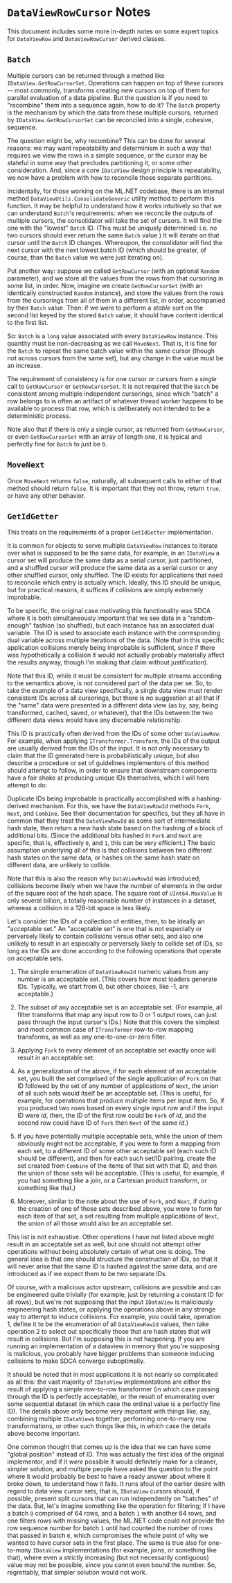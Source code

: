 ﻿# `DataViewRowCursor` Notes

This document includes some more in-depth notes on some expert topics for
`DataViewRow` and `DataViewRowCursor` derived classes.

## `Batch`

Multiple cursors can be returned through a method like
`IDataView.GetRowCursorSet`. Operations can happen on top of these cursors --
most commonly, transforms creating new cursors on top of them for  parallel
evaluation of a data pipeline. But the question is if you need to "recombine"
them into a sequence again, how to do it? The `Batch` property is the
mechanism by which the data from these multiple cursors, returned by
`IDataView.GetRowCursorSet` can be reconciled into a single, cohesive,
sequence.

The question might be, why recombine? This can be done for several reasons: we
may want repeatability and determinism in such a way that requires we view the
rows in a simple sequence, or the cursor may be stateful in some way that
precludes partitioning it, or some other consideration. And, since a core
`IDataView` design principle is repeatability, we now have a problem with how to
reconcile those separate partitions.

Incidentally, for those working on the ML.NET codebase, there is an internal
method `DataViewUtils.ConsolidateGeneric` utility method to perform this
function. It may be helpful to understand how it works intuitively so that we
can understand `Batch`'s requirements: when we reconcile the outputs of
multiple cursors, the consolidator will take the set of cursors. It will find
the one with the "lowest" `Batch` ID. (This must be uniquely determined: i.e. no two cursors should ever return the same `Batch` value.) It will iterate
on that cursor until the `Batch` ID changes. Whereupon, the consolidator will
find the next cursor with the next lowest batch ID (which should be greater,
of course, than the `Batch` value we were just iterating on).

Put another way: suppose we called `GetRowCursor` (with an optional `Random`
parameter), and we store all the values from the rows from that cursoring in
some list, in order. Now, imagine we create `GetRowCursorSet` (with an
identically constructed `Random` instance), and store the values from the rows
from the cursorings from all of them in a different list, in order,
accompanied by their `Batch` value. Then: if we were to perform a *stable*
sort on the second list keyed by the stored `Batch` value, it should have
content identical to the first list.

So: `Batch` is a `long` value associated with every `DataViewRow` instance.
This quantity must be non-decreasing as we call `MoveNext`. That is, it is
fine for the `Batch` to repeat the same batch value within the same cursor
(though not across cursors from the same set), but any change in the value
must be an increase.

The requirement of consistency is for one cursor or cursors from a *single*
call to `GetRowCursor` or `GetRowCursorSet`. It is not required that the
`Batch` be consistent among multiple independent cursorings, since which
"batch" a row belongs to is often an artifact of whatever thread worker
happens to be available to process that row, which is deliberately not
intended to be a deterministic process.

Note also that if there is only a single cursor, as returned from
`GetRowCursor`, or even `GetRowCursorSet` with an array of length one, it is
typical and perfectly fine for `Batch` to just be `0`.

## `MoveNext`

Once `MoveNext` returns `false`, naturally, all subsequent calls to either of
that method should return `false`. It is important that they not throw, return
`true`, or have any other behavior.

## `GetIdGetter`

This treats on the requirements of a proper `GetIdGetter` implementation.

It is common for objects to serve multiple `DataViewRow` instances to iterate
over what is supposed to be the same data, for example, in an `IDataView` a
cursor set will produce the same data as a serial cursor, just partitioned,
and a shuffled cursor will produce the same data as a serial cursor or any
other shuffled cursor, only shuffled. The ID exists for applications that need
to reconcile which entry is actually which. Ideally, this ID should be unique,
but for practical reasons, it suffices if collisions are simply extremely
improbable.

To be specific, the original case motivating this functionality was SDCA where
it is both simultaneously important that we see data in a "random-enough"
fashion (so shuffled), but each instance has an associated dual variable. The
ID is used to associate each instance with the corresponding dual variable
across multiple iterations of the data. (Note that in this specific
application collisions merely being improbable is sufficient, since if there
was hypothetically a collision it would not actually probably materially
affect the results anyway, though I'm making that claim without
justification).

Note that this ID, while it must be consistent for multiple streams according
to the semantics above, is not considered part of the data per se. So, to take
the example of a data view specifically, a single data view must render
consistent IDs across all cursorings, but there is no suggestion at all that
if the "same" data were presented in a different data view (as by, say, being
transformed, cached, saved, or whatever), that the IDs between the two
different data views would have any discernable relationship.

This ID is practically often derived from the IDs of some other `DataViewRow`.
For example, when applying `ITransformer.Transform`, the IDs of the output are
usually derived from the IDs of the input. It is not only necessary to claim
that the ID generated here is probabilistically unique, but also describe a
procedure or set of guidelines implementors of this method should attempt to
follow, in order to ensure that downstream components have a fair shake at
producing unique IDs themselves, which I will here attempt to do:

Duplicate IDs being improbable is practically accomplished with a
hashing-derived mechanism. For this, we have the `DataViewRowId` methods
`Fork`, `Next`, and `Combine`. See their documentation for specifics, but they
all have in common that they treat the `DataViewRowId` as some sort of
intermediate hash state, then return a new hash state based on the hashing of a
block of additional bits. (Since the additional bits hashed in `Fork` and
`Next` are specific, that is, effectively `0`, and `1`, this can be very
efficient.) The basic assumption underlying all of this is that collisions
between two different hash states on the same data, or hashes on the same hash
state on different data, are unlikely to collide.

Note that this is also the reason why `DataViewRowId` was introduced;
collisions become likely when we have the number of elements in the order of
the square root of the hash space. The square root of `UInt64.MaxValue` is
only several billion, a totally reasonable number of instances in a dataset,
whereas a collision in a 128-bit space is less likely.

Let's consider the IDs of a collection of entities, then, to be ideally an
"acceptable set." An "acceptable set" is one that is not especially or
perversely likely to contain collisions versus other sets, and also one
unlikely to result in an especially or perversely likely to collide set of
IDs, so long as the IDs are done according to the following operations that
operate on acceptable sets.

1. The simple enumeration of `DataViewRowId` numeric values from any number is
   an acceptable set. (This covers how most loaders generate IDs. Typically,
   we start from 0, but other choices, like -1, are acceptable.)

2. The subset of any acceptable set is an acceptable set. (For example, all
   filter transforms that map any input row to 0 or 1 output rows, can just
   pass through the input cursor's IDs.) Note that this covers the simplest
   and most common case of `ITransformer` row-to-row mapping transforms, as
   well as any one-to-one-or-zero filter.

3. Applying `Fork` to every element of an acceptable set exactly once will
   result in an acceptable set.

4. As a generalization of the above, if for each element of an acceptable set,
   you built the set comprised of the single application of `Fork` on that ID
   followed by the set of any number of applications of `Next`, the union of
   all such sets would itself be an acceptable set. (This is useful, for
   example, for operations that produce multiple items per input item. So, if
   you produced two rows based on every single input row and if the input ID were
   _id_, then, the ID of the first row could be `Fork` of _id_, and the second
   row could have ID of `Fork` then `Next` of the same _id_.)

5. If you have potentially multiple acceptable sets, while the union of them
   obviously might not be acceptable, if you were to form a mapping from each
   set, to a different ID of some other acceptable set (each such ID should be
   different), and then for each such set/ID pairing, create the set created
   from `Combine` of the items of that set with that ID, and then the union of
   those sets will be acceptable. (This is useful, for example, if you had
   something like a join, or a Cartesian product transform, or something like
   that.)

6. Moreover, similar to the note about the use of `Fork`, and `Next`, if
   during the creation of one of those sets described above, you were to form
   for each item of that set, a set resulting from multiple applications of
   `Next`, the union of all those would also be an acceptable set.

This list is not exhaustive. Other operations I have not listed above might
result in an acceptable set as well, but one should not attempt other
operations without being absolutely certain of what one is doing. The general
idea is that one should structure the construction of IDs, so that it will
never arise that the same ID is hashed against the same data, and are
introduced as if we expect them to be two separate IDs.

Of course, with a malicious actor upstream, collisions are possible and can be
engineered quite trivially (for example, just by returning a constant ID for
all rows), but we're not supposing that the input `IDataView` is maliciously
engineering hash states, or applying the operations above in any strange way
to attempt to induce collisions. For example, you could take, operation 1,
define it to be the enumeration of all `DataViewRowId` values, then take
operation 2 to select out specifically those that are hash states that will
result in collisions. But I'm supposing this is not happening. If you are
running an implementation of a dataview in memory that you're supposing is
malicious, you probably have bigger problems than someone inducing collisions
to make SDCA converge suboptimally.

It should be noted that in *most* applications it is not nearly so complicated
as all this: the vast majority of `IDataView` implementations are either the
result of applying a simple row-to-row transformer (in which case passing
through the ID is perfectly acceptable), or the result of enumerating over
some sequential dataset (in which case the ordinal value is a perfectly fine
ID). The details above only become very important with things like, say,
combining multiple `IDataView`s together, performing one-to-many row
transformations, or other such things like this, in which case the details
above become important.

One common thought that comes up is the idea that we can have some "global
position" instead of ID.  This was actually the first idea of the original
implementor, and if it *were* possible it would definitely make for a
cleaner, simpler solution, and multiple people have asked the question to the
point where it would probably be best to have a ready answer about where it
broke down, to understand how it fails. It runs afoul of the earlier desire
with regard to data view cursor sets, that is, `IDataView` cursors
should, if possible, present split cursors that can run independently on
"batches" of the data. But, let's imagine something like the operation for
filtering; if I have a batch `0` comprised of 64 rows, and a batch `1` with
another 64 rows, and one filters rows with missing values, the ML.NET code
could not provide the row sequence number for batch `1` until  had counted the
number of rows that passed in batch `0`, which compromises the whole point of
why we wanted to have cursor sets in the first place. The same is true also
for one-to-many `IDataView` implementations (for example, joins, or something
like that), where even a strictly increasing (but not necessarily contiguous)
value may not be possible, since you cannot even bound the number. So,
regrettably, that simpler solution would not work.
